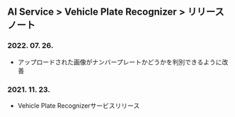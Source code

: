 ## AI Service > Vehicle Plate Recognizer > リリースノート

### 2022. 07. 26.
* アップロードされた画像がナンバープレートかどうかを判別できるように改善

### 2021. 11. 23.
* Vehicle Plate Recognizerサービスリリース
